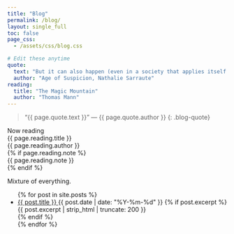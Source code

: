 ```yaml
---
title: "Blog"
permalink: /blog/
layout: single_full
toc: false
page_css:
  - /assets/css/blog.css

# Edit these anytime
quote:
  text: "But it can also happen (even in a society that applies itself to being the fairest and best designed for assuring the harmonious development of all its members: this may be stated as a certainty without any risk of being mistaken) that isolated, maladjusted, lonely individuals, morbidly attached to their childhood, withdrawn into themselves and cultivating a more or less conscious taste for a certain form of defeat, by giving in to an apparently useless obsession, succeed in digging up and laying bare a fragment of reality that is still unknown."
  author: "Age of Suspicion, Nathalie Sarraute"
reading:
  title: "The Magic Mountain"
  author: "Thomas Mann"
---
```


<!-- Top quote (compact) -->
> “{{ page.quote.text }}”
> <span class="blog-quote__author">— {{ page.quote.author }}</span>
{: .blog-quote}

<!-- Now reading card -->
<div class="now-reading" markdown="1">
  <div class="now-reading__label">Now reading</div>
  <div class="now-reading__title">{{ page.reading.title }}</div>
  <div class="now-reading__meta">{{ page.reading.author }}</div>
  {% if page.reading.note %}<div class="now-reading__note">{{ page.reading.note }}</div>{% endif %}
</div>

<p class="blog-intro">Mixture of everything.</p>

<ul class="blog-list">
{% for post in site.posts %}
  <li class="blog-item">
    <a class="blog-link" href="{{ post.url | relative_url }}">
      <span class="blog-title">{{ post.title }}</span>
    </a>
    <span class="blog-meta">{{ post.date | date: "%Y-%m-%d" }}</span>
    {% if post.excerpt %}
      <div class="blog-excerpt">{{ post.excerpt | strip_html | truncate: 200 }}</div>
    {% endif %}
  </li>
{% endfor %}
</ul>

